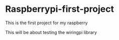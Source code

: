 # Raspberrypi-first-project
This is the first project for my raspberry

This will be about testing the wiringpi library
